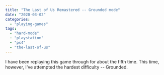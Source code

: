 ```yaml
---
title: "The Last of Us Remastered -- Grounded mode"
date: "2020-03-02"
categories: 
  - "playing-games"
tags: 
  - "hard-mode"
  - "playstation"
  - "ps4"
  - "the-last-of-us"
---
```


I have been replaying this game through for about the fifth time. This time, however, I've attempted the hardest difficulty -- Grounded.
